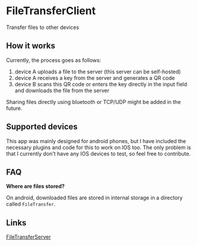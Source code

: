 # FileTransferClient
Transfer files to other devices

## How it works
Currently, the process goes as follows:
1. device A uploads a file to the server (this server can be self-hosted)
2. device A receives a key from the server and generates a QR code
3. device B scans this QR code or enters the key directly in the input field 
and downloads the file from the server

Sharing files directly using bluetooth or TCP/UDP might be added in the future.

## Supported devices
This app was mainly designed for android phones, but I have included 
the necessary plugins and code for this to work on IOS too. 
The only problem is that I currently don't have any IOS devices to test, so feel free to contribute.

## FAQ
**Where are files stored?**

On android, downloaded files are stored in internal storage in a directory called `FileTransfer`.

## Links
[FileTransferServer](https://github.com/sleeyax/FileTransferServer)
